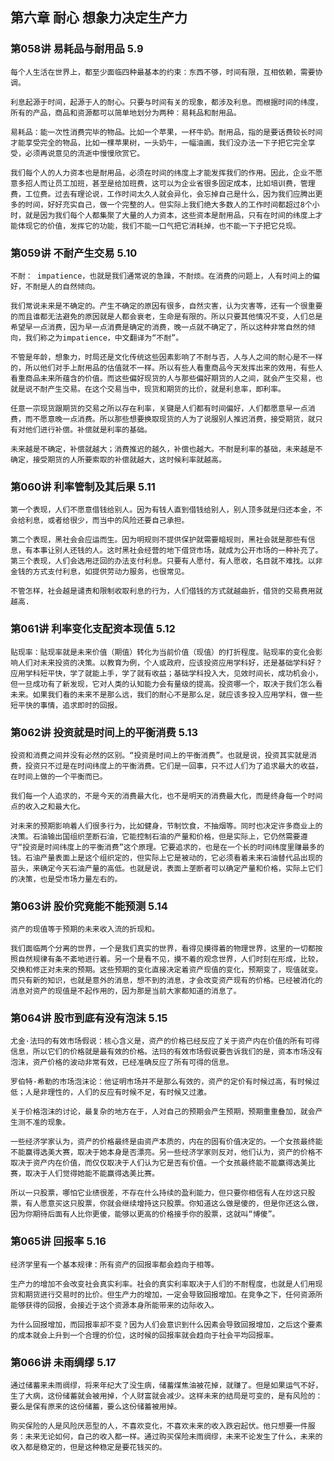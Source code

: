 ## 第六章 耐心  想象力决定生产力

### 第058讲 易耗品与耐用品 5.9

`每个人生活在世界上，都至少面临四种最基本的约束：东西不够，时间有限，互相依赖，需要协调。`

`利息起源于时间，起源于人的耐心。只要与时间有关的现象，都涉及利息。而根据时间的纬度，所有的产品，商品和资源都可以简单地划分为两种：易耗品和耐用品。`

`易耗品：能一次性消费完毕的物品。比如一个苹果，一杯牛奶。耐用品，指的是要话费较长时间才能享受完全的物品，比如一棵苹果树，一头奶牛，一幅油画，我们没办法一下子把它完全享受，必须再说意见的流逝中慢慢欣赏它。`

`我们每个人的人力资本也是耐用品，必须在时间的纬度上才能发挥我们的作用。因此，企业不愿意多招人而让员工加班，甚至是给加班费，这可以为企业省很多固定成本，比如培训费，管理费，工位费。过去有理论说，工作时间太久人就会异化，会忘掉自己是什么，因为我们应腾出更多的时间，好好充实自己，做一个完整的人。但实际上我们绝大多数人的工作时间都超过8个小时，就是因为我们每个人都集聚了大量的人力资本，这些资本是耐用品，只有在时间的纬度上才能体现它的价值，发挥它的功能，我们不能一口气把它消耗掉，也不能一下子把它兑现。`

### 第059讲 不耐产生交易 5.10

`不耐： impatience，也就是我们通常说的急躁，不耐烦。在消费的问题上，人有时间上的偏好，不耐是人的自然倾向。`

`我们常说未来是不确定的。产生不确定的原因有很多，自然灾害，认为灾害等，还有一个很重要的而且谁都无法避免的原因就是人都会衰老，生命是有限的。所以只要其他情况不变，人们总是希望早一点消费，因为早一点消费是确定的消费，晚一点就不确定了，所以这种非常自然的倾向，我们称之为impatience，中文翻译为“不耐”。`

`不管是年龄，想象力，时局还是文化传统这些因素影响了不耐与否，人与人之间的耐心是不一样的，所以他们对手上耐用品的估值就不一样。所以有些人看重商品今天发挥出来的效用，有些人看重商品未来所蕴含的价值。而这些偏好现货的人与那些偏好期货的人之间，就会产生交易，也就是说不耐产生交易。在这个交易当中，现货和期货的比价，就是利息率，即利率。`

`任意一宗现货跟期货的交易之所以存在利率，关键是人们都有时间偏好，人们都愿意早一点消费，而不愿意晚一点消费。所以那些想要换取现货的人为了说服别人推迟消费，接受期货，就只有对他们进行补偿。补偿就是利率的基础。`

`未来越是不确定，补偿就越大；消费推迟的越久，补偿也越大。不耐是利率的基础，未来越是不确定，接受期货的人所要索取的补偿就越大，这时候利率就越高。`

### 第060讲 利率管制及其后果 5.11

`第一个表现，人们不愿意借钱给别人。因为有钱人直到借钱给别人，别人顶多就是归还本金，不会给利息，或者给很少，而当中的风险还要自己承担。`

`第二个表现，黑社会会应运而生。因为明规则不提供保护就需要暗规则，黑社会就是那些有信息，有本事让别人还钱的人。这时黑社会经营的地下借贷市场，就成为公开市场的一种补充了。`
`第三个表现，人们会选用迂回的办法支付利息。只要有人愿付，有人愿收，名目就不难找。以非金钱的方式支付利息，如提供劳动力服务，也很常见。`

`不管怎样，社会越是谴责和限制收取利息的行为，人们借钱的方式就越曲折，借贷的交易费用就越高.`

### 第061讲 利率变化支配资本现值 5.12

`贴现率：贴现率就是未来价值（期值）转化为当前价值（现值）的打折程度。贴现率的变化会影响人们对未来投资的决策。以教育为例，个人或政府，应该投资应用学科好，还是基础学科好？应用学科短平快，学了就能上手，学了就有收益；基础学科投入大，见效时间长，成功机会小，但一旦成功有了新发现，它对人类的认知能力会有量级的提高。投资哪一个，取决于我们怎么看未来。如果我们看的未来不是那么远，我们的耐心不是那么足，就应该多投入应用学科，做一些短平快的事情，追求即时的回报。`

### 第062讲 投资就是时间上的平衡消费 5.13

`投资和消费之间并没有必然的区别。“投资是时间上的平衡消费”。也就是说，投资其实就是消费，投资只不过是在时间纬度上的平衡消费。它们是一回事，只不过人们为了追求最大的收益，在时间上做的一个平衡而已。`

`我们每一个人追求的，不是今天的消费最大化，也不是明天的消费最大化，而是终身每一个时间点的收入之和最大化。`

`对未来的预期影响着人们很多行为，比如健身，节制饮食，不抽烟等。同时也决定许多商业上的决策。石油输出国组织垄断石油，它能控制石油的产量和价格，但是实际上，它仍然需要遵守“投资是时间纬度上的平衡消费”这个原理。它要追求的，也是在一个长的时间纬度里赚最多的钱。石油产量表面上是这个组织定的，但实际上它是被动的，它必须看着未来石油替代品出现的苗头，来确定今天石油产量的高低。也就是说，表面上垄断者可以确定产量和价格，实际上它们的决策，也是受市场力量左右的。`

### 第063讲 股价究竟能不能预测 5.14

`资产的现值等于预期的未来收入流的折现和。`

`我们面临两个分离的世界，一个是我们真实的世界，看得见摸得着的物理世界，这里的一切都按照自然规律有条不紊地进行着。另一个是看不见，摸不着的观念世界，人们时刻在形成，比较，交换和修正对未来的预期。这些预期的变化直接决定着资产现值的变化，预期变了，现值就变。而只有新的知识，也就是意外的消息，想不到的消息，才会改变资产现有的价格。已经被消化的消息对资产的现值是不起作用的，因为那是当前大家都知道的消息了。`

### 第064讲 股市到底有没有泡沫 5.15

`尤金·法玛的有效市场假说：核心含义是，资产的价格已经反应了关于资产内在价值的所有可得信息，所以它们的价格就是最有效的价格。法玛的有效市场假说要告诉我们的是，资本市场没有泡沫，资产价格的波动非常有效，已经准确反应了所有可得的信息。`

`罗伯特·希勒的市场泡沫论：他证明市场并不是那么有效的，资产的定价有时候过高，有时候过低；人是非理性的，人们的反应有时候不足，有时候又过激。`

`关于价格泡沫的讨论，最复杂的地方在于，人对自己的预期会产生预期，预期重重叠加，就会产生测不准的现象。`

`一些经济学家认为，资产的价格最终是由资产本质的，内在的固有价值决定的。一个女孩最终能不能赢得选美大赛，取决于她本身是否漂亮。另一些经济学家则反对，他们认为，资产的价格不取决于资产内在价值，而仅仅取决于人们认为它是否有价值。一个女孩最终能不能赢得选美比赛，取决于人们觉得她能不能赢得选美比赛。`

`所以一只股票，哪怕它业绩很差，不存在什么持续的盈利能力，但只要你相信有人在炒这只股票，有人愿意买这只股票，你就会继续增持这只股票。你知道这么做是傻的，但是你还这么做，因为你期待后面有人比你更傻，能够以更高的价格接手你的股票，这就叫“博傻”。`

### 第065讲 回报率 5.16

`经济学里有一个基本规律：所有资产的回报率都会趋向于相等。`

`生产力的增加不会改变社会真实利率。社会的真实利率取决于人们的不耐程度，也就是人们用现货和期货进行交易时的比价。但生产力的增加，一定会导致回报增加。在竞争之下，任何资源所能够获得的回报，会接近于这个资源本身所能带来的边际收入。`

`为什么回报增加，而回报率却不变？因为人们会意识到什么因素会导致回报增加，之后这个要素的成本就会上升到一个合理的价位，这时候的回报率就会趋向于社会平均回报率。`

### 第066讲 未雨绸缪 5.17

`通过储蓄来未雨绸缪，将来年纪大了没生病，储蓄煤焦油被花掉，就赚了。但是如果运气不好，生了大病，这份储蓄就会被用掉，个人财富就会减少。这样未来的结局是可变的，是有风险的：要么是保有原来的这份储蓄，要么这份储蓄被用掉。`

`购买保险的人是风险厌恶型的人，不喜欢变化，不喜欢未来的收入跌宕起伏。他只想要一件服务：未来无论如何，自己的收入都一样。通过购买保险未雨绸缪，未来不论发生了什么，未来的收入都是稳定的，但是这种稳定是要花钱买的。`
